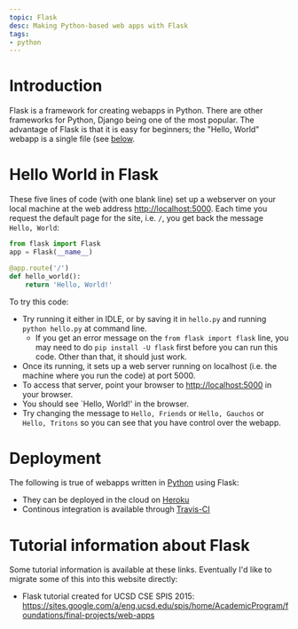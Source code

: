 ```yaml
---
topic: Flask
desc: Making Python-based web apps with Flask
tags:
- python
---
```


# Introduction

Flask is a framework for creating webapps in Python.  There are other frameworks for Python, Django being one of the most popular.  The advantage of Flask is that it is easy for beginners; the "Hello, World" webapp is a single file (see [below](#Hello_World_in_Flask).

# Hello World in Flask

These five lines of code (with one blank line) set up a webserver on your local machine at the web address <http://localhost:5000>.  Each time you request the default page for the site, i.e. `/`, you get back the message `Hello, World`:

```Python
from flask import Flask
app = Flask(__name__)

@app.route('/')
def hello_world():
    return 'Hello, World!'
```

To try this code:
* Try running it either in IDLE, or by saving it in `hello.py` and running `python hello.py` at command line.
    * If you get an error message on the `from flask import flask` line,  you may need to do `pip install -U flask` first before you can run this code.   Other than that, it should just work.  
* Once its running, it sets up a web server running on localhost (i.e. the machine where you run the code) at port 5000.  
* To access that server, point your browser to <http://localhost:5000> in your browser.  
* You should see `Hello, World!' in the browser.  
* Try changing the message to `Hello, Friends` or `Hello, Gauchos` or `Hello, Tritons` so you can see that you have control over the webapp.

# Deployment

The following is true of webapps written in [Python](/topics/python) using Flask:

* They can be deployed in the cloud on [Heroku](/topics/heroku)
* Continous integration is available through [Travis-CI](/topics/travis-ci/)

# Tutorial information about Flask

Some tutorial information is available at these links.   Eventually I'd like to migrate some of this into this website directly:

* Flask tutorial created for UCSD CSE SPIS 2015: <https://sites.google.com/a/eng.ucsd.edu/spis/home/AcademicProgram/foundations/final-projects/web-apps>
